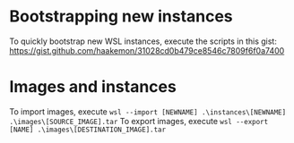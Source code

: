 # Bootstrapping new instances

To quickly bootstrap new WSL instances, execute the scripts in this gist: https://gist.github.com/haakemon/31028cd0b479ce8546c7809f6f0a7400

# Images and instances

To import images, execute `wsl --import [NEWNAME] .\instances\[NEWNAME] .\images\[SOURCE_IMAGE].tar`
To export images, execute `wsl --export [NAME] .\images\[DESTINATION_IMAGE].tar`
